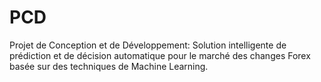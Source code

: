 # PCD
Projet de Conception et de Développement: Solution intelligente de prédiction et de décision automatique pour le marché des changes Forex basée sur des techniques de Machine Learning.
